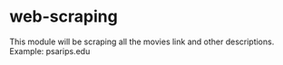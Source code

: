 # web-scraping
This module will be scraping all the movies link and other descriptions. Example: psarips.edu
